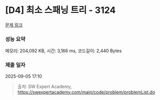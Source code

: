 # [D4] 최소 스패닝 트리 - 3124 

[문제 링크](https://swexpertacademy.com/main/code/problem/problemDetail.do?contestProbId=AV_mSnmKUckDFAWb) 

### 성능 요약

메모리: 204,092 KB, 시간: 3,166 ms, 코드길이: 2,440 Bytes

### 제출 일자

2025-09-05 17:10



> 출처: SW Expert Academy, https://swexpertacademy.com/main/code/problem/problemList.do